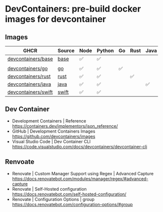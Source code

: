 # DevContainers: pre-build docker images for devcontainer

## Images

| GHCR     | Source   | Node     | Python   | Go       | Rust     | Java     | Swift    |
|----------|----------|----------|----------|----------|----------|----------|----------|
| [devcontainers/base](/users/aazw/packages/container/package/devcontainers%2Fbase)   | [base](./images/base/)   | ✅️ | ✅️ | | | | |
| | | | | | | |
| [devcontainers/go](/users/aazw/packages/container/package/devcontainers%2Fgo)       | [go](./images/go/)       | ✅️ | ✅️ | ✅️ |    |    |    |
| [devcontainers/rust](/users/aazw/packages/container/package/devcontainers%2Frust)   | [rust](./images/rust/)   | ✅️ | ✅️ |    | ✅️ |    |    |
| [devcontainers/java](/users/aazw/packages/container/package/devcontainers%2Fjava)   | [java](./images/java/)   | ✅️ | ✅️ |    |    | ✅️ |    |
| [devcontainers/swift](/users/aazw/packages/container/package/devcontainers%2Fswift) | [swift](./images/swift/) | ✅️ | ✅️ |    |    |    | ✅️ |

## Dev Container

* Development Containers | Reference  
  https://containers.dev/implementors/json_reference/
* GitHub | Development Containers Images  
  https://github.com/devcontainers/images
* Visual Studio Code | Dev Container CLI  
  https://code.visualstudio.com/docs/devcontainers/devcontainer-cli

## Renvoate

* Renovate | Custom Manager Support using Regex | Advanced Capture  
  https://docs.renovatebot.com/modules/manager/regex/#advanced-capture
* Renovate | Self-Hosted configuration  
  https://docs.renovatebot.com/self-hosted-configuration/
* Renovate | Configuration Options | group  
  https://docs.renovatebot.com/configuration-options/#group

